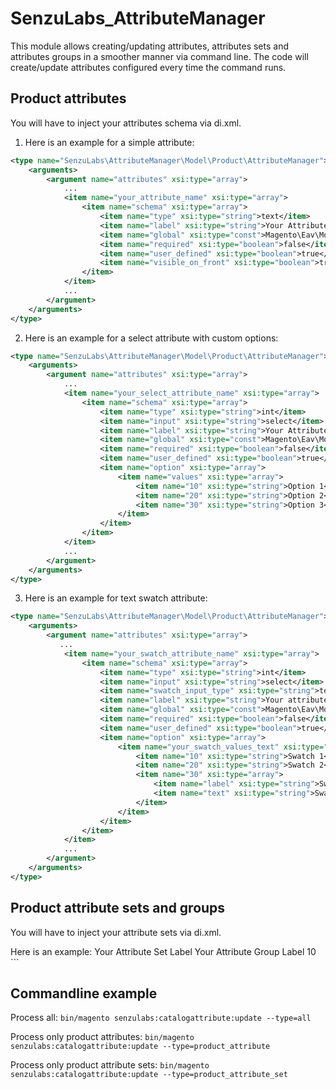 # SenzuLabs_AttributeManager
This module allows creating/updating attributes, attributes sets and attributes groups in a smoother manner via command line.
The code will create/update attributes configured every time the command runs.

## Product attributes
You will have to inject your attributes schema via di.xml.

1) Here is an example for a simple attribute:
```xml
<type name="SenzuLabs\AttributeManager\Model\Product\AttributeManager">
    <arguments>
        <argument name="attributes" xsi:type="array">
            ...
            <item name="your_attribute_name" xsi:type="array">
                <item name="schema" xsi:type="array">
                    <item name="type" xsi:type="string">text</item>
                    <item name="label" xsi:type="string">Your Attribute Label</item>
                    <item name="global" xsi:type="const">Magento\Eav\Model\Entity\Attribute\ScopedAttributeInterface::SCOPE_STORE</item>
                    <item name="required" xsi:type="boolean">false</item>
                    <item name="user_defined" xsi:type="boolean">true</item>
                    <item name="visible_on_front" xsi:type="boolean">true</item>
                </item>
            </item>
            ...
        </argument>
    </arguments>
</type>
```

2) Here is an example for a select attribute with custom options:
```xml
<type name="SenzuLabs\AttributeManager\Model\Product\AttributeManager">
    <arguments>
        <argument name="attributes" xsi:type="array">
            ...
            <item name="your_select_attribute_name" xsi:type="array">
                <item name="schema" xsi:type="array">
                    <item name="type" xsi:type="string">int</item>
                    <item name="input" xsi:type="string">select</item>
                    <item name="label" xsi:type="string">Your Attribute Label</item>
                    <item name="global" xsi:type="const">Magento\Eav\Model\Entity\Attribute\ScopedAttributeInterface::SCOPE_GLOBAL</item>
                    <item name="required" xsi:type="boolean">false</item>
                    <item name="user_defined" xsi:type="boolean">true</item>
                    <item name="option" xsi:type="array">
                        <item name="values" xsi:type="array">
                            <item name="10" xsi:type="string">Option 1</item>
                            <item name="20" xsi:type="string">Option 2</item>
                            <item name="30" xsi:type="string">Option 3</item>
                        </item>
                    </item>
                </item>
            </item>
            ...
        </argument>
    </arguments>
</type>
```

3) Here is an example for text swatch attribute:
```xml
<type name="SenzuLabs\AttributeManager\Model\Product\AttributeManager">
    <arguments>
        <argument name="attributes" xsi:type="array">
           ...
            <item name="your_swatch_attribute_name" xsi:type="array">
                <item name="schema" xsi:type="array">
                    <item name="type" xsi:type="string">int</item>
                    <item name="input" xsi:type="string">select</item>
                    <item name="swatch_input_type" xsi:type="string">text</item>
                    <item name="label" xsi:type="string">Your attribute Label</item>
                    <item name="global" xsi:type="const">Magento\Eav\Model\Entity\Attribute\ScopedAttributeInterface::SCOPE_GLOBAL</item>
                    <item name="required" xsi:type="boolean">false</item>
                    <item name="user_defined" xsi:type="boolean">true</item>
                    <item name="option" xsi:type="array">
                        <item name="your_swatch_values_text" xsi:type="array">
                            <item name="10" xsi:type="string">Swatch 1</item>
                            <item name="20" xsi:type="string">Swatch 2</item>
                            <item name="30" xsi:type="array">
                                <item name="label" xsi:type="string">Swatch 3 Label</item>
                                <item name="text" xsi:type="string">Swatch 3 Text</item>
                            </item>
                        </item>
                    </item>
                </item>
            </item>
            ...
        </argument>
    </arguments>
</type>
```

## Product attribute sets and groups
You will have to inject your attribute sets via di.xml.

Here is an example:
<type name="SenzuLabs\AttributeManager\Model\Product\AttributeSetManager">
    <arguments>
        <argument name="attributeSets" xsi:type="array">
            <item name="yourattributeset" xsi:type="array">
                <item name="label" xsi:type="string">Your Attribute Set Label</item>
                <item name="groups" xsi:type="array">
                    <item name="yourattributegroup" xsi:type="array">
                        <item name="label" xsi:type="string">Your Attribute Group Label</item>
                        <item name="sortOrder" xsi:type="string">10</item>
                        <item name="attributes" xsi:type="array">
                            <item name="color" xsi:type="string"/>
                            <item name="your_attribute_name" xsi:type="string" />
                            <item name="your_select_attribute_name" xsi:type="string" />
                            <item name="your_swatch_attribute_name" xsi:type="string"/>
                        </item>
                    </item>
                </item>
            </item>
        </argument>
    </arguments>
</type>```

## Commandline example

Process all:
``bin/magento senzulabs:catalogattribute:update --type=all `` 

Process only product attributes:
``bin/magento senzulabs:catalogattribute:update --type=product_attribute``

Process only product attribute sets:
``bin/magento senzulabs:catalogattribute:update --type=product_attribute_set``
